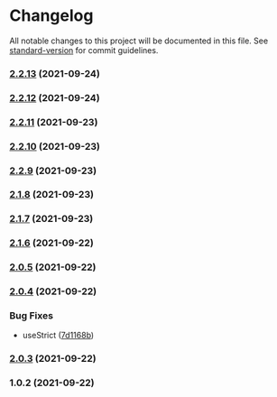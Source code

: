 # Changelog

All notable changes to this project will be documented in this file. See [standard-version](https://github.com/conventional-changelog/standard-version) for commit guidelines.

### [2.2.13](https://github.com/LeonardoDaFonsecaEsteves/prod-logger/compare/v2.2.12...v2.2.13) (2021-09-24)

### [2.2.12](https://github.com/LeonardoDaFonsecaEsteves/prod-logger/compare/v2.2.11...v2.2.12) (2021-09-24)

### [2.2.11](https://github.com/LeonardoDaFonsecaEsteves/prod-logger/compare/v2.2.10...v2.2.11) (2021-09-23)

### [2.2.10](https://github.com/LeonardoDaFonsecaEsteves/prod-logger/compare/v2.2.9...v2.2.10) (2021-09-23)

### [2.2.9](https://github.com/LeonardoDaFonsecaEsteves/prod-logger/compare/v2.1.8...v2.2.9) (2021-09-23)

### [2.1.8](https://github.com/LeonardoDaFonsecaEsteves/prod-logger/compare/v2.1.7...v2.1.8) (2021-09-23)

### [2.1.7](https://github.com/LeonardoDaFonsecaEsteves/prod-logger/compare/v2.1.6...v2.1.7) (2021-09-23)

### [2.1.6](https://github.com/LeonardoDaFonsecaEsteves/prod-logger/compare/v2.0.5...v2.1.6) (2021-09-22)

### [2.0.5](https://github.com/LeonardoDaFonsecaEsteves/prod-logger/compare/v2.0.4...v2.0.5) (2021-09-22)

### [2.0.4](https://github.com/LeonardoDaFonsecaEsteves/prod-logger/compare/v2.0.3...v2.0.4) (2021-09-22)


### Bug Fixes

* useStrict ([7d1168b](https://github.com/LeonardoDaFonsecaEsteves/prod-logger/commit/7d1168bde6d8379887e84e99b6b58149b134127c))

### [2.0.3](https://github.com/LeonardoDaFonsecaEsteves/prod-logger/compare/v2.0.2...v2.0.3) (2021-09-22)

### 1.0.2 (2021-09-22)
